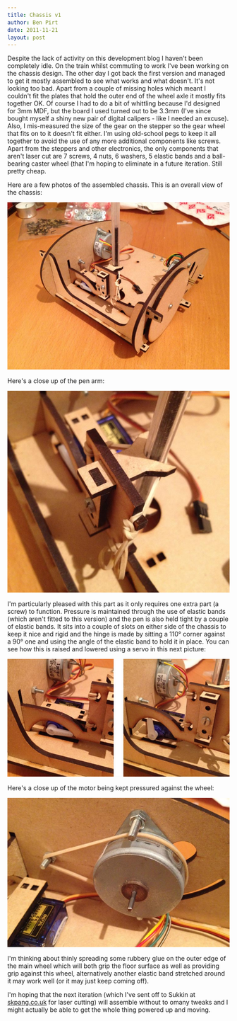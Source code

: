 ```yaml
---
title: Chassis v1
author: Ben Pirt
date: 2011-11-21
layout: post
---
```


Despite the lack of activity on this development blog I haven't been completely idle. On the train whilst commuting to work I've been working on the chassis design. The other day I got back the first version and managed to get it mostly assembled to see what works and what doesn't. It's not looking too bad. Apart from a couple of missing holes which meant I couldn't fit the plates that hold the outer end of the wheel axle it mostly fits together OK. Of course I had to do a bit of whittling because I'd designed for 3mm MDF, but the board I used turned out to be 3.3mm (I've since bought myself a shiny new pair of digital calipers - like I needed an excuse). Also, I mis-measured the size of the gear on the stepper so the gear wheel that fits on to it doesn't fit either. I'm using old-school pegs to keep it all together to avoid the use of any more additional components like screws. Apart from the steppers and other electronics, the only components that aren't laser cut are 7 screws, 4 nuts, 6 washers, 5 elastic bands and a ball-bearing caster wheel (that I'm hoping to eliminate in a future iteration. Still pretty cheap.

Here are a few photos of the assembled chassis. This is an overall view of the chassis:

![Chassis](/assets/blog/chassis-v1/overview.jpg "An overall view of the chassis")

Here's a close up of the pen arm:

![Pen arm](/assets/blog/chassis-v1/pen_arm_closeup.jpg "A closeup of the pen arm")

I'm particularly pleased with this part as it only requires one extra part (a screw) to function. Pressure is maintained through the use of elastic bands (which aren't fitted to this version) and the pen is also held tight by a couple of elastic bands. It sits into a couple of slots on either side of the chassis to keep it nice and rigid and the hinge is made by sitting a 110&deg; corner against a 90&deg; one and using the angle of the elastic band to hold it in place. You can see how this is raised and lowered using a servo in this next picture:

![Pen arm raising](/assets/blog/chassis-v1/pen_arm_raising.jpg "A photo of the pen arm raising")

Here's a close up of the motor being kept pressured against the wheel:

![Motor](/assets/blog/chassis-v1/motor.jpg "A photo of the motor")

I'm thinking about thinly spreading some rubbery glue on the outer edge of the main wheel which will both grip the floor surface as well as providing grip against this wheel, alternatively another elastic band stretched around it may work well (or it may just keep coming off).

I'm hoping that the next iteration (which I've sent off to Sukkin at [skpang.co.uk](http://www.skpang.co.uk/) for laser cutting) will assemble without to omany tweaks and I might actually be able to get the whole thing powered up and moving.